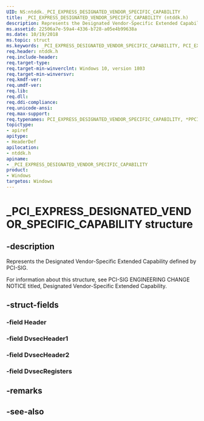 ```yaml
---
UID: NS:ntddk._PCI_EXPRESS_DESIGNATED_VENDOR_SPECIFIC_CAPABILITY
title: _PCI_EXPRESS_DESIGNATED_VENDOR_SPECIFIC_CAPABILITY (ntddk.h)
description: Represents the Designated Vendor-Specific Extended Capability defined by PCI-SIG. 
ms.assetid: 22506a7e-59a4-4336-b728-a05e4b99638a
ms.date: 10/19/2018
ms.topic: struct
ms.keywords: _PCI_EXPRESS_DESIGNATED_VENDOR_SPECIFIC_CAPABILITY, PCI_EXPRESS_DESIGNATED_VENDOR_SPECIFIC_CAPABILITY, *PPCI_EXPRESS_DESIGNATED_VENDOR_SPECIFIC_CAPABILITY, 
req.header: ntddk.h
req.include-header:
req.target-type:
req.target-min-winverclnt: Windows 10, version 1803
req.target-min-winversvr:
req.kmdf-ver:
req.umdf-ver:
req.lib:
req.dll:
req.ddi-compliance:
req.unicode-ansi:
req.max-support:
req.typenames: PCI_EXPRESS_DESIGNATED_VENDOR_SPECIFIC_CAPABILITY, *PPCI_EXPRESS_DESIGNATED_VENDOR_SPECIFIC_CAPABILITY
topictype: 
- apiref
apitype: 
- HeaderDef
apilocation: 
- ntddk.h
apiname: 
- _PCI_EXPRESS_DESIGNATED_VENDOR_SPECIFIC_CAPABILITY
product:
- Windows
targetos: Windows
---
```


# _PCI_EXPRESS_DESIGNATED_VENDOR_SPECIFIC_CAPABILITY structure

## -description
Represents the Designated Vendor-Specific Extended Capability defined by PCI-SIG. 

For information about this structure, see PCI-SIG ENGINEERING CHANGE NOTICE titled, Designated Vendor-Specific Extended Capability.

## -struct-fields

### -field Header


### -field DvsecHeader1
 
 
### -field DvsecHeader2


### -field DvsecRegisters
 

## -remarks

## -see-also
